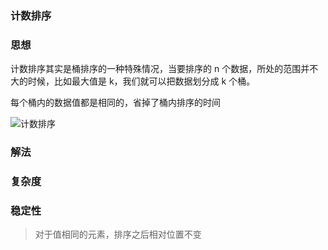 ### 计数排序

### 思想

计数排序其实是桶排序的一种特殊情况，当要排序的 n 个数据，所处的范围并不大的时候，比如最大值是 k，我们就可以把数据划分成 k 个桶。

每个桶内的数据值都是相同的，省掉了桶内排序的时间

<img :src="$withBase('/计数排序.gif')" alt="计数排序" />

### 解法

### 复杂度

### 稳定性

> 对于值相同的元素，排序之后相对位置不变
